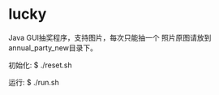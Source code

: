 lucky
=====

Java GUI抽奖程序，支持图片，每次只能抽一个
照片原图请放到annual_party_new目录下。

初始化:
  $ ./reset.sh

运行:
  $ ./run.sh

